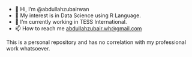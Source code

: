 - 👋 Hi, I’m @abdullahzubairwan
- 👀 My interest is in Data Science using R Language.
- 🌱 I’m currently working in TESS International.
- 📫 How to reach me abdullahzubair.wh@gmail.com

This is a personal repository and has no correlation with my professional work whatsoever.

<!---
abdullahzubairwan/abdullahzubairwan is a ✨ special ✨ repository because its `README.md` (this file) appears on your GitHub profile.
You can click the Preview link to take a look at your changes.
--->
